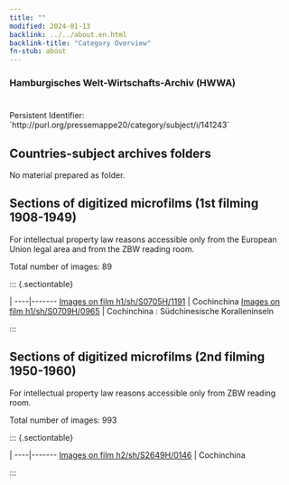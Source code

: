 ```yaml
---
title: ""
modified: 2024-01-13
backlink: ../../about.en.html
backlink-title: "Category Overview"
fn-stub: about
---
```


### Hamburgisches Welt-Wirtschafts-Archiv (HWWA)

# 

<div class="hint">Persistent Identifier: `http://purl.org/pressemappe20/category/subject/i/141243`</div>







## Countries-subject archives folders





No material prepared as folder.



<a id="filmsections" />

## Sections of digitized microfilms (1st filming 1908-1949)

<p>For intellectual property law reasons accessible only from the European Union legal area and from the ZBW reading room.</p>



<p>Total number of images: 89</p>




::: {.sectiontable}

 | 
----|-------
<a class="btn" href="https://pm20.zbw.eu/film/h1/sh/S0705H/1191" rel="nofollow">Images on film h1/sh/S0705H/1191</a> | Cochinchina
<a class="btn" href="https://pm20.zbw.eu/film/h1/sh/S0709H/0965" rel="nofollow">Images on film h1/sh/S0709H/0965</a> | Cochinchina : Südchinesische Koralleninseln


:::




## Sections of digitized microfilms (2nd filming 1950-1960)

<p>For intellectual property law reasons accessible only from ZBW reading room.</p>



<p>Total number of images: 993</p>




::: {.sectiontable}

 | 
----|-------
<a class="btn" href="https://pm20.zbw.eu/film/h2/sh/S2649H/0146" rel="nofollow">Images on film h2/sh/S2649H/0146</a> | Cochinchina


:::
















